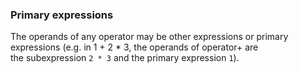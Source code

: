 ### Primary expressions

The operands of any operator may be other expressions or primary expressions (e.g. in 1 + 2 * 3, the operands of operator+ are the subexpression `2 * 3` and the primary expression `1`).
